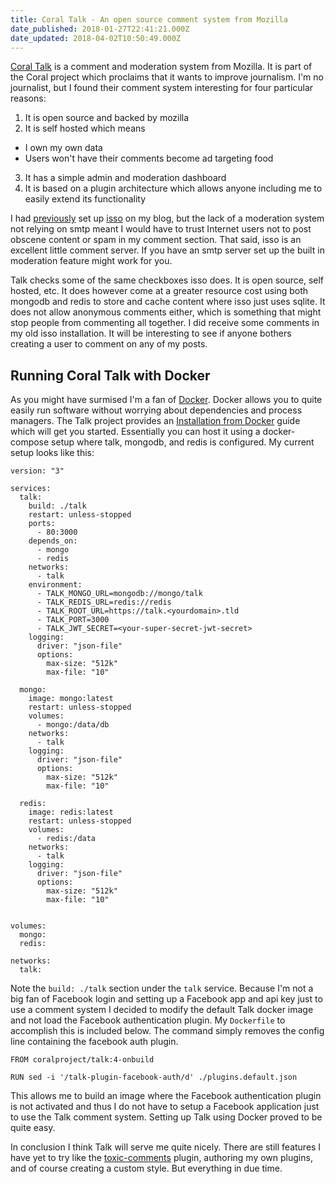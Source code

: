 ```yaml
---
title: Coral Talk - An open source comment system from Mozilla
date_published: 2018-01-27T22:41:21.000Z
date_updated: 2018-04-02T10:50:49.000Z
---
```


[Coral Talk](https://coralproject.net/products/talk.html) is a comment and moderation system from Mozilla. It is part of the Coral project which proclaims that it wants to improve journalism. I'm no journalist, but I found their comment system interesting for four particular reasons:

1. It is open source and backed by mozilla
2. It is self hosted which means

- I own my own data
- Users won't have their comments become ad targeting food

3. It has a simple admin and moderation dashboard
4. It is based on a plugin architecture which allows anyone including me to easily extend its functionality

I had [previously](https://snorre.io/isso-a-lightweight-privacy-minded-comment-system/) set up [isso](https://posativ.org/isso/) on my blog, but the lack of a moderation system not relying on smtp meant I would have to trust Internet users not to post obscene content or spam in my comment section. That said, isso is an excellent little comment server. If you have an smtp server set up the built in moderation feature might work for you.

Talk checks some of the same checkboxes isso does. It is open source, self hosted, etc. It does however come at a greater resource cost using both mongodb and redis to store and cache content where isso just uses sqlite. It does not allow anonymous comments either, which is something that might stop people from commenting all together. I did receive some comments in my old isso installation. It will be interesting to see if anyone bothers creating a user to comment on any of my posts.

## Running Coral Talk with Docker

As you might have surmised I'm a fan of [Docker](https://www.docker.com/). Docker allows you to quite easily run software without worrying about dependencies and process managers. The Talk project provides an [Installation from Docker](https://coralproject.github.io/talk/installation-from-docker/) guide which will get you started. Essentially you can host it using a docker-compose setup where talk, mongodb, and redis is configured. My current setup looks like this:

    version: "3"
    
    services:
      talk:
        build: ./talk
        restart: unless-stopped
        ports:
          - 80:3000
        depends_on:
          - mongo
          - redis
        networks:
          - talk
        environment:
          - TALK_MONGO_URL=mongodb://mongo/talk
          - TALK_REDIS_URL=redis://redis
          - TALK_ROOT_URL=https://talk.<yourdomain>.tld
          - TALK_PORT=3000
          - TALK_JWT_SECRET=<your-super-secret-jwt-secret>
        logging:
          driver: "json-file"
          options:
            max-size: "512k"
            max-file: "10"  
    
      mongo:
        image: mongo:latest
        restart: unless-stopped
        volumes:
          - mongo:/data/db
        networks:
          - talk
        logging:
          driver: "json-file"
          options:
            max-size: "512k"
            max-file: "10"
    
      redis:
        image: redis:latest
        restart: unless-stopped
        volumes:
          - redis:/data
        networks:
          - talk
        logging:
          driver: "json-file"
          options:
            max-size: "512k"
            max-file: "10"
    
    
    volumes:
      mongo:
      redis:
    
    networks:
      talk:
    

Note the `build: ./talk` section under the `talk` service. Because I'm not a big fan of Facebook login and setting up a Facebook app and api key just to use a comment system I decided to modify the default Talk docker image and not load the Facebook authentication plugin. My `Dockerfile` to accomplish this is included below. The command simply removes the config line containing the facebook auth plugin.

    FROM coralproject/talk:4-onbuild
    
    RUN sed -i '/talk-plugin-facebook-auth/d' ./plugins.default.json
    

This allows me to build an image where the Facebook authentication plugin is not activated and thus I do not have to setup a Facebook application just to use the Talk comment system. Setting up Talk using Docker proved to be quite easy.

In conclusion I think Talk will serve me quite nicely. There are still features I have yet to try like the [toxic-comments](https://blog.coralproject.net/toxic-avenging/) plugin, authoring my own plugins, and of course creating a custom style. But everything in due time.
